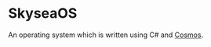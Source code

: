 # SkyseaOS

An operating system which is written using C# and [Cosmos](https://github.com/CosmosOS/Cosmos).

